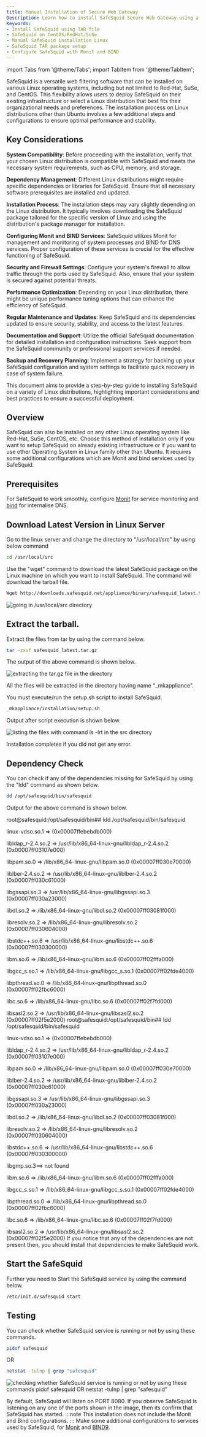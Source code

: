 ```yaml
---
title: Manual Installation of Secure Web Gateway
Description: Learn how to install SafeSquid Secure Web Gateway using a TAR file on RedHat, CentOS, SuSe, and other Linux distributions. 
Keywords:
- Install SafeSquid using TAR file  
- SafeSquid on CentOS/RedHat/SuSe  
- Manual SafeSquid installation Linux  
- SafeSquid TAR package setup  
- Configure SafeSquid with Monit and BIND  
---
```


import Tabs from '@theme/Tabs';
import TabItem from '@theme/TabItem';

SafeSquid is a versatile web filtering software that can be installed on various Linux operating systems, including but not limited to Red-Hat, SuSe, and CentOS. This flexibility allows users to deploy SafeSquid on their existing infrastructure or select a Linux distribution that best fits their organizational needs and preferences. The installation process on Linux distributions other than Ubuntu involves a few additional steps and configurations to ensure optimal performance and stability.

## Key Considerations
**System Compatibility**: Before proceeding with the installation, verify that your chosen Linux distribution is compatible with SafeSquid and meets the necessary system requirements, such as CPU, memory, and storage.

**Dependency Management**: Different Linux distributions might require specific dependencies or libraries for SafeSquid. Ensure that all necessary software prerequisites are installed and updated.

**Installation Process**: The installation steps may vary slightly depending on the Linux distribution. It typically involves downloading the SafeSquid package tailored for the specific version of Linux and using the distribution's package manager for installation.

**Configuring Monit and BIND Services**: SafeSquid utilizes Monit for management and monitoring of system processes and BIND for DNS services. Proper configuration of these services is crucial for the effective functioning of SafeSquid.

**Security and Firewall Settings**: Configure your system's firewall to allow traffic through the ports used by SafeSquid. Also, ensure that your system is secured against potential threats.

**Performance Optimization**: Depending on your Linux distribution, there might be unique performance tuning options that can enhance the efficiency of SafeSquid.

**Regular Maintenance and Updates**: Keep SafeSquid and its dependencies updated to ensure security, stability, and access to the latest features.

**Documentation and Support**: Utilize the official SafeSquid documentation for detailed installation and configuration instructions. Seek support from the SafeSquid community or professional support services if needed.

**Backup and Recovery Planning**: Implement a strategy for backing up your SafeSquid configuration and system settings to facilitate quick recovery in case of system failure.

This document aims to provide a step-by-step guide to installing SafeSquid on a variety of Linux distributions, highlighting important considerations and best practices to ensure a successful deployment.

## Overview
SafeSquid can also be installed on any other Linux operating system like Red-Hat, SuSe, CentOS, etc. Choose this method of installation only if you want to setup SafeSquid on already existing infrastructure or if you want to use other Operating System in Linux family other than Ubuntu. It requires some additional configurations which are Monit and bind services used by SafeSquid.

## Prerequisites
For SafeSquid to work smoothly, configure [Monit](/docs/13-System%20Audit/Monit.md) for service monitoring and [bind](/docs/14-Performance%20Optimisation/01-Internalisae%20DNS/Bind.md) for internalise DNS. 

## Download Latest Version in Linux Server
Go to the linux server and change the directory to "/usr/local/src" by using below command
```bash
cd /usr/local/src
```
Use the "wget" command to download the latest SafeSquid package on the Linux machine on which you want to install SafeSquid. The command will download the tarball file.
```bash
Wget http://downloads.safesquid.net/appliance/binary/safesquid_latest.tar.gz
```
![going in /usr/local/src directory](/img/Installing_SafeSquid_on_Various_Linux_Distributions_Using_SafeSquid's_tar_file_(1)/image1.webp)
## Extract the tarball.

Extract the files from tar by using the command below.
```bash
tar -zxvf safesquid_latest.tar.gz
```
The output of the above command is shown below.

![extracting the tar.gz file in the directory](/img/Installing_SafeSquid_on_Various_Linux_Distributions_Using_SafeSquid's_tar_file_(1)/image2.webp)

All the files will be extracted in the directory having name "_mkappliance".

You must execute/run the setup.sh script to install SafeSquid.
```bash
_mkappliance/installation/setup.sh
```
Output after script execution is shown below.

![listing the files with command ls -lrt in the src directory](/img/Installing_SafeSquid_on_Various_Linux_Distributions_Using_SafeSquid's_tar_file_(1)/image3.webp)

Installation completes if you did not get any error.

## Dependency Check 
You can check if any of the dependencies missing for SafeSquid by using the "ldd" command as shown below.
```bash
dd /opt/safesquid/bin/safesquid
```
Output for the above command is shown below.

<Tabs>
<TabItem value="Success" label="Success" default>
root@safesquid:/opt/safesquid/bin## ldd /opt/safesquid/bin/safesquid

linux-vdso.so.1 => (0x00007ffebebdb000)

libldap_r-2.4.so.2 => /usr/lib/x86_64-linux-gnu/libldap_r-2.4.so.2 (0x00007ff03107e000)

libpam.so.0 => /lib/x86_64-linux-gnu/libpam.so.0 (0x00007ff030e70000)

liblber-2.4.so.2 => /usr/lib/x86_64-linux-gnu/liblber-2.4.so.2 (0x00007ff030c61000)

libgssapi.so.3 => /usr/lib/x86_64-linux-gnu/libgssapi.so.3 (0x00007ff030a23000)

libdl.so.2 => /lib/x86_64-linux-gnu/libdl.so.2 (0x00007ff03081f000)

libresolv.so.2 => /lib/x86_64-linux-gnu/libresolv.so.2 (0x00007ff030604000)

libstdc++.so.6 => /usr/lib/x86_64-linux-gnu/libstdc++.so.6 (0x00007ff030300000)

libm.so.6 => /lib/x86_64-linux-gnu/libm.so.6 (0x00007ff02fffa000)

libgcc_s.so.1 => /lib/x86_64-linux-gnu/libgcc_s.so.1 (0x00007ff02fde4000)

libpthread.so.0 => /lib/x86_64-linux-gnu/libpthread.so.0 (0x00007ff02fbc6000)

libc.so.6 => /lib/x86_64-linux-gnu/libc.so.6 (0x00007ff02f7fd000)

libsasl2.so.2 => /usr/lib/x86_64-linux-gnu/libsasl2.so.2 (0x00007ff02f5e2000)
</TabItem>
<TabItem value="Dependency Missing Error" label="Dependency Missing Error" default>
root@safesquid:/opt/safesquid/bin## ldd /opt/safesquid/bin/safesquid

linux-vdso.so.1 => (0x00007ffebebdb000)

libldap_r-2.4.so.2 => /usr/lib/x86_64-linux-gnu/libldap_r-2.4.so.2 (0x00007ff03107e000)

libpam.so.0 => /lib/x86_64-linux-gnu/libpam.so.0 (0x00007ff030e70000)

liblber-2.4.so.2 => /usr/lib/x86_64-linux-gnu/liblber-2.4.so.2 (0x00007ff030c61000)

libgssapi.so.3 => /usr/lib/x86_64-linux-gnu/libgssapi.so.3 (0x00007ff030a23000)

libdl.so.2 => /lib/x86_64-linux-gnu/libdl.so.2 (0x00007ff03081f000)

libresolv.so.2 => /lib/x86_64-linux-gnu/libresolv.so.2 (0x00007ff030604000)

libstdc++.so.6 => /usr/lib/x86_64-linux-gnu/libstdc++.so.6 (0x00007ff030300000)

libgmp.so.3==> not found

libm.so.6 => /lib/x86_64-linux-gnu/libm.so.6 (0x00007ff02fffa000)

libgcc_s.so.1 => /lib/x86_64-linux-gnu/libgcc_s.so.1 (0x00007ff02fde4000)

libpthread.so.0 => /lib/x86_64-linux-gnu/libpthread.so.0 (0x00007ff02fbc6000)

libc.so.6 => /lib/x86_64-linux-gnu/libc.so.6 (0x00007ff02f7fd000)

libsasl2.so.2 => /usr/lib/x86_64-linux-gnu/libsasl2.so.2 (0x00007ff02f5e2000)
</TabItem>
</Tabs>
If you notice that any of the dependencies are not present then, you should install that dependencies to make SafeSquid work.
## Start the SafeSquid
Further you need to Start the SafeSquid service by using the command below.
```bash
/etc/init.d/safesquid start
```
## Testing
You can check whether SafeSquid service is running or not by using these commands.
```bash
pidof safesquid 
```
OR
```bash
netstat -tulnp | grep "safesquid"
```
![checking whether SafeSquid service is running or not by using these commands pidof safesquid OR netstat -tulnp | grep "safesquid"](/img/Installing_SafeSquid_on_Various_Linux_Distributions_Using_SafeSquid's_tar_file_(1)/image4.webp)

By default, SafeSquid will listen on PORT 8080. If you observe SafeSquid is listening on any one of the ports shown in the image, then its confirm that SafeSquid has started.
:::note
This installation does not include the Monit and Bind configurations.
:::
Make some additional configurations to services used by SafeSquid, for [Monit](/docs/13-System%20Audit/Monit.md) and [BIND9](/docs/14-Performance%20Optimisation/01-Internalisae%20DNS/Bind.md).